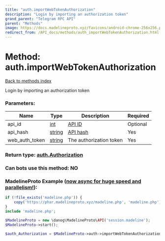 ```yaml
---
title: "auth.importWebTokenAuthorization"
description: "Login by importing an authorization token"
grand_parent: "Telegram RPC API"
parent: "Methods"
image: https://docs.madelineproto.xyz/favicons/android-chrome-256x256.png
redirect_from: /API_docs/methods/auth_importWebTokenAuthorization.html
---
```

# Method: auth.importWebTokenAuthorization
[Back to methods index](index.html)



Login by importing an authorization token

### Parameters:

| Name     |    Type       | Description | Required |
|----------|---------------|-------------|----------|
|api\_id|[int](/API_docs/types/int.html) | [API ID](https://core.telegram.org/api/obtaining_api_id) | Optional|
|api\_hash|[string](/API_docs/types/string.html) | [API hash](https://core.telegram.org/api/obtaining_api_id) | Yes|
|web\_auth\_token|[string](/API_docs/types/string.html) | The authorization token | Yes|


### Return type: [auth.Authorization](/API_docs/types/auth.Authorization.html)

### Can bots use this method: **NO**


### MadelineProto Example ([now async for huge speed and parallelism!](https://docs.madelineproto.xyz/docs/ASYNC.html)):


```php
if (!file_exists('madeline.php')) {
    copy('https://phar.madelineproto.xyz/madeline.php', 'madeline.php');
}
include 'madeline.php';

$MadelineProto = new \danog\MadelineProto\API('session.madeline');
$MadelineProto->start();

$auth_Authorization = $MadelineProto->auth->importWebTokenAuthorization(api_id: int, api_hash: 'string', web_auth_token: 'string', );
```

